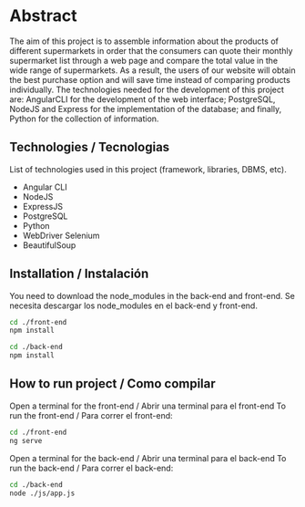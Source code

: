 # Abstract

The aim of this project is to assemble information about the products of different 
supermarkets in order that the consumers can quote their monthly supermarket list 
through a web page and compare the total value in the wide range of supermarkets. As 
a result, the users of our website will obtain the best purchase option and will save time 
instead of comparing products individually. The technologies needed for the 
development of this project are: AngularCLI for the development of the web interface; 
PostgreSQL, NodeJS and Express for the implementation of the database; and finally, 
Python for the collection of information.

## Technologies / Tecnologias

List of technologies used in this project (framework, libraries, DBMS, etc).

* Angular CLI
* NodeJS
* ExpressJS
* PostgreSQL
* Python
* WebDriver Selenium
* BeautifulSoup

## Installation / Instalación

You need to download the node_modules in the back-end and front-end.
Se necesita descargar los node_modules en el back-end y front-end.

```bash
cd ./front-end
npm install
```

```bash
cd ./back-end
npm install
```

## How to run project / Como compilar
Open a terminal for the front-end / Abrir una terminal para el front-end
To run the front-end / Para correr el front-end:

```bash
cd ./front-end
ng serve
```

Open a terminal for the back-end / Abrir una terminal para el back-end
To run the back-end / Para correr el back-end:

```bash
cd ./back-end
node ./js/app.js
```
